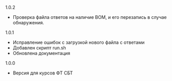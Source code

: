 1.0.2
* Проверка файла ответов на наличие BOM, и его перезапись в случае обнаружения. 

1.0.1
* Исправление ошибок с загрузкой нового файла с ответами 
* Добавлен скрипт run.sh
* Обновлена документация  

1.0.0
* Версия для курсов ФТ СБТ